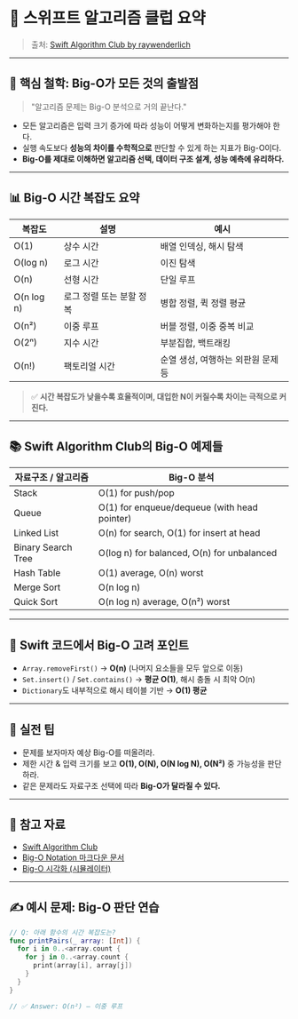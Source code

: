 # 📘 스위프트 알고리즘 클럽 요약

> 출처: [Swift Algorithm Club by raywenderlich](https://github.com/raywenderlich/swift-algorithm-club)

---

## 🚀 핵심 철학: Big-O가 모든 것의 출발점

> "알고리즘 문제는 Big-O 분석으로 거의 끝난다."

* 모든 알고리즘은 입력 크기 증가에 따라 성능이 어떻게 변화하는지를 평가해야 한다.
* 실행 속도보다 **성능의 차이를 수학적으로** 판단할 수 있게 하는 지표가 Big-O이다.
* **Big-O를 제대로 이해하면 알고리즘 선택, 데이터 구조 설계, 성능 예측에 유리하다.**

---

## 📊 Big-O 시간 복잡도 요약

| 복잡도        | 설명             | 예시                   |
| ---------- | -------------- | -------------------- |
| O(1)       | 상수 시간          | 배열 인덱싱, 해시 탐색        |
| O(log n)   | 로그 시간          | 이진 탐색                |
| O(n)       | 선형 시간          | 단일 루프                |
| O(n log n) | 로그 정렬 또는 분할 정복 | 병합 정렬, 퀵 정렬 평균       |
| O(n²)      | 이중 루프          | 버블 정렬, 이중 중복 비교      |
| O(2ⁿ)      | 지수 시간          | 부분집합, 백트래킹           |
| O(n!)      | 팩토리얼 시간        | 순열 생성, 여행하는 외판원 문제 등 |

> ✅ **시간 복잡도가 낮을수록 효율적이며, 대입한 N이 커질수록 차이는 극적으로 커진다.**

---

## 📚 Swift Algorithm Club의 Big-O 예제들

| 자료구조 / 알고리즘        | Big-O 분석                                     |
| ------------------ | -------------------------------------------- |
| Stack              | O(1) for push/pop                            |
| Queue              | O(1) for enqueue/dequeue (with head pointer) |
| Linked List        | O(n) for search, O(1) for insert at head     |
| Binary Search Tree | O(log n) for balanced, O(n) for unbalanced   |
| Hash Table         | O(1) average, O(n) worst                     |
| Merge Sort         | O(n log n)                                   |
| Quick Sort         | O(n log n) average, O(n²) worst              |

---

## 📌 Swift 코드에서 Big-O 고려 포인트

* `Array.removeFirst()` → **O(n)** (나머지 요소들을 모두 앞으로 이동)
* `Set.insert()` / `Set.contains()` → **평균 O(1)**, 해시 충돌 시 최악 O(n)
* `Dictionary`도 내부적으로 해시 테이블 기반 → **O(1) 평균**

---

## 🎯 실전 팁

* 문제를 보자마자 예상 Big-O를 떠올려라.
* 제한 시간 & 입력 크기를 보고 **O(1), O(N), O(N log N), O(N²)** 중 가능성을 판단하라.
* 같은 문제라도 자료구조 선택에 따라 **Big-O가 달라질 수 있다.**

---

## 🔗 참고 자료

* [Swift Algorithm Club](https://github.com/raywenderlich/swift-algorithm-club)
* [Big-O Notation 마크다운 문서](https://github.com/raywenderlich/swift-algorithm-club/blob/master/Big-O%20Notation.markdown)
* [Big-O 시각화 (시뮬레이터)](https://www.bigocheatsheet.com)

---

## ✍️ 예시 문제: Big-O 판단 연습

```swift
// Q: 아래 함수의 시간 복잡도는?
func printPairs(_ array: [Int]) {
  for i in 0..<array.count {
    for j in 0..<array.count {
      print(array[i], array[j])
    }
  }
}

// ✅ Answer: O(n²) — 이중 루프
```
